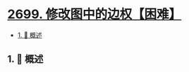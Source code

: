 # [2699. 修改图中的边权【困难】](https://github.com/tnotesjs/TNotes.leetcode/tree/main/notes/2699.%20%E4%BF%AE%E6%94%B9%E5%9B%BE%E4%B8%AD%E7%9A%84%E8%BE%B9%E6%9D%83%E3%80%90%E5%9B%B0%E9%9A%BE%E3%80%91)

<!-- region:toc -->

- [1. 📝 概述](#1--概述)

<!-- endregion:toc -->

## 1. 📝 概述
